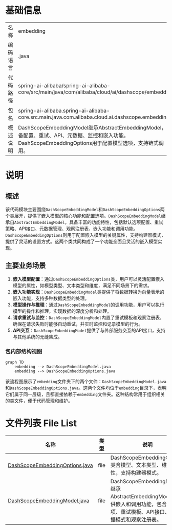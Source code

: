 # 基础信息

|      |      |
|------|------|
| 名称 | embedding |
| 编码语言 | .java |
| 代码路径 | spring-ai-alibaba/spring-ai-alibaba-core/src/main/java/com/alibaba/cloud/ai/dashscope/embedding |
| 包名 | spring-ai-alibaba.spring-ai-alibaba-core.src.main.java.com.alibaba.cloud.ai.dashscope.embedding |
| 概述说明 | DashScopeEmbeddingModel继承AbstractEmbeddingModel，具备配置、重试、API、元数据、监控和嵌入功能。DashScopeEmbeddingOptions用于配置模型选项，支持链式调用。 |

# 说明

## 概述
该代码模块主要围绕`DashScopeEmbeddingModel`和`DashScopeEmbeddingOptions`两个类展开，提供了嵌入模型的核心功能和配置选项。`DashScopeEmbeddingModel`继承自`AbstractEmbeddingModel`，具备丰富的功能特性，包括默认选项配置、重试策略、API接口、元数据管理、观察注册表、嵌入功能和调用功能。`DashScopeEmbeddingOptions`则用于配置嵌入模型的关键属性，支持构建器模式，提供了灵活的设置方式。这两个类共同构成了一个功能全面且灵活的嵌入模型实现。

## 主要业务场景
1. **嵌入模型配置**：通过`DashScopeEmbeddingOptions`类，用户可以灵活配置嵌入模型的属性，如模型类型、文本类型和维度，满足不同场景下的需求。
2. **嵌入功能实现**：`DashScopeEmbeddingModel`类提供了将数据转换为向量表示的嵌入功能，支持多种数据类型的处理。
3. **模型操作与推理**：通过`DashScopeEmbeddingModel`的调用功能，用户可以执行模型的操作和推理，实现数据的深度分析和处理。
4. **请求重试与监控**：`DashScopeEmbeddingModel`内置了重试模板和观察注册表，确保在请求失败时能够自动重试，并实时监控和记录模型的行为。
5. **API交互**：`DashScopeEmbeddingModel`提供了与外部服务交互的API接口，支持与其他系统的无缝集成。


### 包内部结构视图

```mermaid
graph TD
    embedding --> DashScopeEmbeddingModel.java
    embedding --> DashScopeEmbeddingOptions.java
```

该流程图展示了`embedding`文件夹下的两个文件：`DashScopeEmbeddingModel.java`和`DashScopeEmbeddingOptions.java`。这两个文件均位于`embedding`目录下，表明它们属于同一层级，且都直接依赖于`embedding`文件夹。这种结构常用于组织相关的类文件，便于代码管理和维护。

# 文件列表 File List

| 名称   | 类型  | 说明 |
|-------|------|-------------|
| [DashScopeEmbeddingOptions.java](DashScopeEmbeddingOptions.md) | file | DashScopeEmbeddingOptions类含模型、文本类型、维度属性，支持构建器模式。 |
| [DashScopeEmbeddingModel.java](DashScopeEmbeddingModel.md) | file | DashScopeEmbeddingModel继承AbstractEmbeddingModel，提供嵌入和调用功能，包含默认选项、重试模板、API接口、元数据模式和观察注册表。 |


